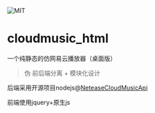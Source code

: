 ![MIT](https://img.shields.io/badge/license-MIT-green)

# cloudmusic_html
一个纯静态的仿网易云播放器（桌面版）

> 伪 前后端分离 + 模块化设计

后端采用开源项目nodejs@[NeteaseCloudMusicApi](https://github.com/Binaryify/NeteaseCloudMusicApi)

前端使用jquery+原生js